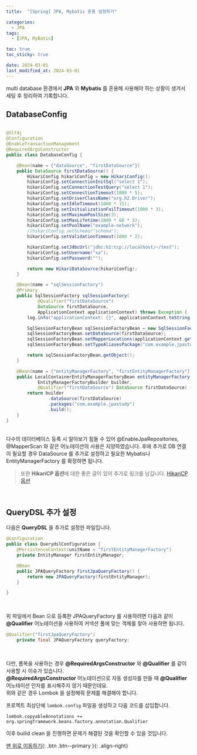 ```yaml
---
title:  "[Spring] JPA, Mybatis 혼용 설정하기" 

categories:
  - JPA
tags:
  - [JPA, MyBatis]

toc: true
toc_sticky: true

date: 2024-03-01
last_modified_at: 2024-03-01
---
```


multi database 환경에서 **JPA** 와 **Mybatis** 를 혼용해 사용해야 하는 상황이 생겨서 세팅 후 정리하여 기록합니다.

## DatabaseConfig

```java

@Slf4j
@Configuration
@EnableTransactionManagement 
@RequiredArgsConstructor
public class DatabaseConfig {

    @Bean(name = {"dataSource", "firstDataSource"})
    public DataSource firstDataSource() {
        HikariConfig hikariConfig = new HikariConfig();
        hikariConfig.setConnectionInitSql("select 1");
        hikariConfig.setConnectionTestQuery("select 1");
        hikariConfig.setConnectionTimeout(1000 * 5);
        hikariConfig.setDriverClassName("org.h2.Driver");
        hikariConfig.setIdleTimeout(1000 * 15);
        hikariConfig.setInitializationFailTimeout(1000 * 3);
        hikariConfig.setMaximumPoolSize(3);
        hikariConfig.setMaxLifetime(1000 * 60 * 3);
        hikariConfig.setPoolName("example-network");
        //hikariConfig.setSchema("schema");
        hikariConfig.setValidationTimeout(1000 * 2);

        hikariConfig.setJdbcUrl("jdbc:h2:tcp://localhost/~/test");
        hikariConfig.setUsername("sa");
        hikariConfig.setPassword("");

        return new HikariDataSource(hikariConfig);
    }

    @Bean(name = "sqlSessionFactory")
    @Primary
    public SqlSessionFactory sqlSessionFactory(
            @Qualifier("firstDataSource")
            DataSource firstDataSource,
            ApplicationContext applicationContext) throws Exception {
        log.info("applicationContext: {}", applicationContext.toString());

        SqlSessionFactoryBean sqlSessionFactoryBean = new SqlSessionFactoryBean();
        sqlSessionFactoryBean.setDataSource(firstDataSource);
        sqlSessionFactoryBean.setMapperLocations(applicationContext.getResources("classpath:/mapper/**/*.xml"));
        sqlSessionFactoryBean.setTypeAliasesPackage("com.example.jpastudy.**.dto");

        return sqlSessionFactoryBean.getObject();
    }

    @Bean(name = {"entityManagerFactory", "firstEntityManagerFactory"})
    public LocalContainerEntityManagerFactoryBean entityManagerFactory(
            EntityManagerFactoryBuilder builder,
            @Qualifier("firstDataSource") DataSource firstDataSource) {
        return builder
                .dataSource(firstDataSource)
                .packages("com.example.jpastudy")
                .build();
    }
}
```

<br/>
다수의 데이터베이스 등록 시 알아보기 힘들 수 있어 @EnableJpaRepositories, @MapperScan 와 같은 어노테이션의 사용은 지양하였습니다.   
후에 추가로 DB 연결이 필요할 경우 DataSource 를 추가로 설정하고 필요한 Mybatis나 EntityManagerFactory 를 확장하면 됩니다.


> 또한 **HikariCP 옵션**에 대한 좋은 글이 있어 추가로 링크를 남깁니다. [HikariCP옵션](https://netmarble.engineering/hikaricp-options-optimization-for-game-server/)


<br/>

## QueryDSL 추가 설정
다음은 **QueryDSL** 을 추가로 설정한 파일입니다.

```java
@Configuration
public class QuerydslConfiguration {
    @PersistenceContext(unitName = "firstEntityManagerFactory")
    private EntityManager firstEntityManager;

    @Bean
    public JPAQueryFactory firstJpaQueryFactory() {
        return new JPAQueryFactory(firstEntityManager);
    }

}
```
<br/>

위 파일에서 Bean 으로 등록한 JPAQueryFactory 를 사용하려면 다음과 같이 **@Qualifier** 어노테이션을 사용하여 커넥션 풀에 맞는 객체를 찾아 사용하면 됩니다.

```java
@Qualifier("firstJpaQueryFactory")
    private final JPAQueryFactory queryFactory;
```

<br/>

다만, 롬복을 사용하는 경우 **@RequiredArgsConstructor** 와 **@Qualifier** 를 같이 사용할 시 이슈가 있습니다.  
  **@RequiredArgsConstructor** 어노테이션으로 자동 생성자를 만들 때 **@Qualifier** 어노테이션 인자를 표시해주지 않기 때문인데요.  
  위와 같은 경우 Lombok 을 설정해줘 문제를 해결해야 합니다.

  
  
프로젝트 최상단에 `lombok.config` 파일을 생성하고 다음 코드를 삽입합니다.

    lombok.copyableAnnotations += org.springframework.beans.factory.annotation.Qualifier

이후 builid clean 을 진행하면 문제가 해결된 것을 확인할 수 있을 것입니다.


[맨 위로 이동하기](#){: .btn .btn--primary }{: .align-right}
